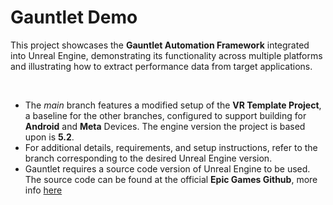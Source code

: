 # Gauntlet Demo

This project showcases the **Gauntlet Automation Framework** integrated into Unreal Engine, demonstrating its functionality across multiple platforms and illustrating how to extract performance data from target applications.

</br>

- The *main* branch features a modified setup of the **VR Template Project**, a baseline for the other branches, configured to support building for **Android** and **Meta** Devices. The engine version the project is based upon is **5.2**.
- For additional details, requirements, and setup instructions, refer to the branch corresponding to the desired Unreal Engine version.
- Gauntlet requires a source code version of Unreal Engine to be used. The source code can be found at the official **Epic Games Github**, more info [here](https://github.com/EpicGames/Signup)